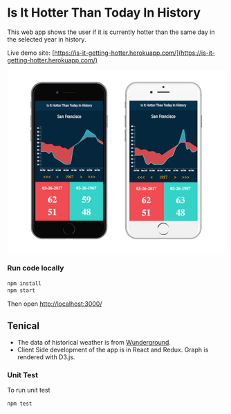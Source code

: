 # Is It Hotter Than Today In History  

This web app shows the user if it is currently hotter than the same day in the selected year in history. 

Live demo site: [https://is-it-getting-hotter.herokuapp.com/](https://is-it-getting-hotter.herokuapp.com/)

![Screenshot](https://github.com/debelopumento/weather-chart/blob/dev/public/images/weather-chart-screenShots.jpg)

### Run code locally
```sh
npm install
npm start
```
Then open [http://localhost:3000/](http://localhost:3000/)

## Tenical
* The data of historical weather is from [Wunderground](http://wunderground.com).
* Client Side development of the app is in React and Redux. Graph is rendered with D3.js.

### Unit Test
To run unit test
```sh
npm test
```
